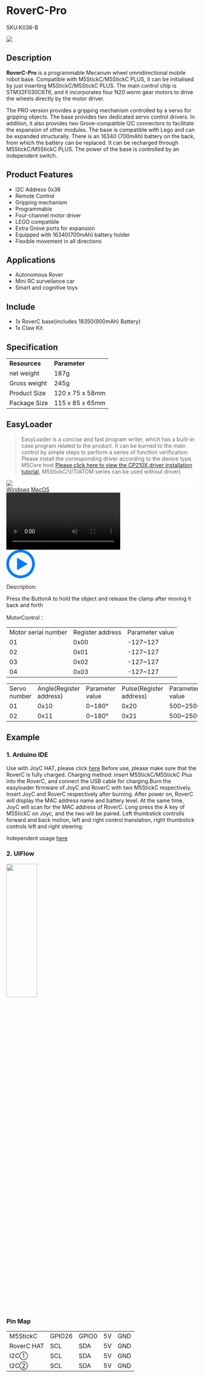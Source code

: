 # RoverC-Pro

<el-tag effect="plain">SKU:K036-B</el-tag>

<div class="product_pic"><img src="assets/img/product_pics/hat/roverc_pro_hat/roverc_pro.webp">

## Description

**RoverC-Pro** is a programmable Mecanum wheel omnidirectional mobile robot base. Compatible with M5StickC/M5StickC PLUS, it can be initialised by just inserting M5StickC/M5StickC PLUS. The main control chip is STM32F030C6T6, and it incorporates four N20 worm gear motors to drive the wheels directly by the motor driver. 

The PRO version provides a gripping mechanism controlled by a servo for gripping objects. The base provides two dedicated servo control drivers. In addition, it also provides two Grove-compatible I2C connectors to facilitate the expansion of other modules. The base is compatible with Lego and can be expanded structurally. There is an 16340 (700mAh) battery on the back, from which the battery can be replaced. It can be recharged through M5StickC/M5StickC PLUS. The power of the base is controlled by an independent switch.

## Product Features

- I2C Address 0x38
- Remote Control
- Gripping mechanism
- Programmable
- Four-channel motor driver
- LEGO compatible
- Extra Grove ports for expansion
- Equipped with 16340(700mAh) battery holder
- Flexible movement in all directions

## Applications

- Autonomous Rover
- Mini RC surveilance car
- Smart and cognitive toys

## Include

- 1x RoverC base(includes 18350(900mAh) Battery)
- 1x Claw Kit

## Specification

<table>
   <tr style="font-weight:bold">
      <td>Resources</td>
      <td>Parameter</td>
   </tr>
   <tr>
      <td>net weight</td>
      <td>187g</td>
   </tr>
   <tr>
      <td>Gross weight</td>
      <td>245g</td>
   <tr>
      <td>Product Size</td>
      <td>120 x 75 x 58mm</td>
   </tr>
   <tr>
      <td>Package Size</td>
      <td>115 x 85 x 65mm</td>
   </tr>
 </table>


## EasyLoader

>EasyLoader is a concise and fast program writer, which has a built-in case program related to the product. It can be burned to the main control by simple steps to perform a series of function verification. Please install the corresponding driver according to the device type. M5Core host [Please click here to view the CP210X driver installation tutorial](en/arduino/arduino_development), M5StickC/V/T/ATOM series can be used without driver)

<div class="easyloader-box">
    <div style="background-color:white;">
        <div><img src="https://m5stack.oss-cn-shenzhen.aliyuncs.com/image/easyloader_intro.webp"></div>
        <div class="easyloader-btn">
            <a href="https://m5stack.oss-cn-shenzhen.aliyuncs.com/EasyLoader/Windows/HAT/EasyLoader_RoverC_PRO_Alone.exe">Windows</a>
            <a href="https://m5stack.oss-cn-shenzhen.aliyuncs.com/EasyLoader/MacOS/HAT/EasyLoader_ROVERC_PRO_Alone.dmg">MacOS</a>
        </div>
    </div>
    <div>
        <video id="example_video" controls>
            <source src="" type="video/mp4">
        </video>
        <div class="easyloader-mask">
        <a>
            <svg id="play-btn" t="1583228776634" class="icon" viewBox="0 0 1024 1024" version="1.1" xmlns="http://www.w3.org/2000/svg" p-id="4152" width="75" height="75"><path d="M512 0C229.216 0 0 229.216 0 512s229.216 512 512 512 512-229.216 512-512S794.784 0 512 0z m0 928C282.24 928 96 741.76 96 512S282.24 96 512 96s416 186.24 416 416-186.24 416-416 416zM384 288l384 224-384 224z" p-id="4153" fill="#007aff"></path></svg></a>
            <p>Description:</p>
            <p>Press the ButtonA to hold the object and release the clamp after moving it back and forth</p>
        </div>
    </div>
</div>


MotorControl：

<table>
<tr><td>Motor serial number</td><td>Register address</td><td>Parameter value</td></tr>
<tr><td>01</td><td>0x00</td><td>-127~127</td></tr>
<tr><td>02</td><td>0x01</td><td>-127~127</td></tr>
<tr><td>03</td><td>0x02</td><td>-127~127</td></tr>
<tr><td>04</td><td>0x03</td><td>-127~127</td></tr>
</table>

<table>
<tr><td>Servo number</td><td>Angle(Register address)</td><td>Parameter value</td><td>Pulse(Register address)</td><td>Parameter value</td></tr>
<tr><td>01</td><td>0x10</td><td>0~180°</td><td>0x20</td><td>500~2500ms</td></tr>
<tr><td>02</td><td>0x11</td><td>0~180°</td><td>0x21</td><td>500~2500ms</td></tr>
</table>

## Example

### 1. Arduino IDE

Use with JoyC HAT, please click [here](https://github.com/m5stack/M5-ProductExampleCodes/tree/master/Hat/RoverC)
Before use, please make sure that the RoverC is fully charged. Charging method: insert M5StickC/M5StickC Plus into the RoverC, and connect the USB cable for charging.Burn the easyloader firmware of JoyC and RoverC with two M5StickC respectively. Insert JoyC and RoverC respectively after burning. After power on, RoverC will display the MAC address name and battery level. At the same time, JoyC will scan for the MAC address of RoverC. Long press the A key of M5StickC on Joyc, and the two will be paired. Left thumbstick controlls forward and back motion, left and right control translation, right thumbstick controls left and right steering.

Independent usage [here](https://github.com/m5stack/M5-ProductExampleCodes/tree/master/Application/RoverC_PRO_Arduino_Alone)

### 2. UIFlow

<img src="assets\img\product_pics\hat\roverc_hat\roverC.webp" width="40%" height="30%">

### Pin Map

<table>
 <tr><td>M5StickC</td><td>GPIO26</td><td>GPIO0</td><td>5V</td><td>GND</td></tr>
 <tr><td>RoverC HAT</td><td>SCL</td><td>SDA</td><td>5V</td><td>GND</td></tr>
 <tr><td>I2C①</td><td>SCL</td><td>SDA</td><td>5V</td><td>GND</td></tr>
 <tr><td>I2C②</td><td>SCL</td><td>SDA</td><td>5V</td><td>GND</td></tr>
</table>

<script>

   var purchase_link = 'https://m5stack.com/collections/all/products/rovercw-o-m5stickc';

   anchor_search(purchase_link);
   scrollFunc();

</script>

